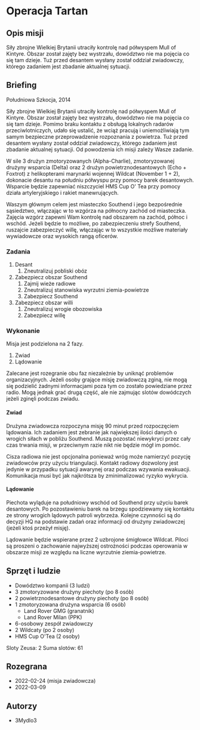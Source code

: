 # Operacja Tartan

## Opis misji

Siły zbrojne Wielkiej Brytanii utraciły kontrolę nad półwyspem Mull of Kintyre. Obszar został zajęty bez wystrzału, dowództwo nie ma pojęcia co się tam dzieje. Tuż przed desantem wysłany został oddział zwiadowczy, którego zadaniem jest zbadanie aktualnej sytuacji.

## Briefing

Południowa Szkocja, 2014

Siły zbrojne Wielkiej Brytanii utraciły kontrolę nad półwyspem Mull of Kintyre. Obszar został zajęty bez wystrzału, dowództwo nie ma pojęcia co się tam dzieje. Pomimo braku kontaktu z obsługą lokalnych radarów przeciwlotniczych, udało się ustalić, że wciąż pracują i uniemożliwiają tym samym bezpieczne przeprowadzenie rozpoznania z powietrza. Tuż przed desantem wysłany został oddział zwiadowczy, którego zadaniem jest zbadanie aktualnej sytuacji. Od powodzenia ich misji zależy Wasze zadanie.

W sile 3 drużyn zmotoryzowanych (Alpha-Charlie), zmotoryzowanej drużyny wsparcia (Delta) oraz 2 drużyn powietrznodesantowych (Echo + Foxtrot) z helikopterami marynarki wojennej Wildcat (November 1 + 2), dokonacie desantu na południu półwyspu przy pomocy barek desantowych. Wsparcie będzie zapewniać niszczyciel HMS Cup O' Tea przy pomocy działa artyleryjskiego i rakiet manewrujących.

Waszym głównym celem jest miasteczko Southend i jego bezpośrednie sąsiedztwo, włączając w to wzgórza na północny zachód od miasteczka. Zajęcia wzgórz zapewni Wam kontrolę nad obszarem na zachód, północ i wschód. Jeżeli będzie to możliwe, po zabezpieczeniu strefy Southend, ruszajcie zabezpieczyć willę, włączając w to wszystkie możliwe materiały wywiadowcze oraz wysokich rangą oficerów.

### Zadania

1. Desant
   1. Zneutralizuj pobliski obóz
2. Zabezpiecz obszar Southend
   1. Zajmij wieże radiowe
   2. Zneutralizuj stanowiska wyrzutni ziemia-powietrze
   3. Zabezpiecz Southend
3. Zabezpiecz obszar willi
   1. Zneutralizuj wrogie obozowiska
   2. Zabezpiecz willę

### Wykonanie

Misja jest podzielona na 2 fazy.

1. Zwiad
2. Lądowanie

Zalecane jest rozegranie obu faz niezależnie by uniknąć problemów organizacyjnych. Jeżeli osoby grające misję zwiadowczą zginą, nie mogą się podzielić żadnymi informacjami poza tym co zostało powiedziane przez radio. Mogą jednak grać drugą część, ale nie zajmując slotów dowódczych jeżeli zginęli podczas zwiadu.

#### Zwiad

Drużyna zwiadowcza rozpoczyna misję 90 minut przed rozpoczęciem lądowania. Ich zadaniem jest zebranie jak największej ilości danych o wrogich siłach w pobliżu Southend. Muszą pozostać niewykryci przez cały czas trwania misji, w przeciwnym razie nikt nie będzie mógł im pomóc.

Cisza radiowa nie jest opcjonalna ponieważ wróg może namierzyć pozycję zwiadowców przy użyciu triangulacji. Kontakt radiowy dozwolony jest jedynie w przypadku sytuacji awarynej oraz podczas wzywania ewakuacji. Komunikacja musi być jak najkrótsza by zminimalizować ryzyko wykrycia.


#### Lądowanie

Piechota wyląduje na południowy wschód od Southend przy użyciu barek desantowych. Po pozostawieniu barek na brzegu spodziewamy się kontaktu ze strony wrogich lądowych patroli wybrzeża. Kolejne czynności są do decyzji HQ na podstawie zadań oraz informacji od drużyny zwiadowczej (jeżeli ktoś przeżył misję).

Lądowanie będzie wspierane przez 2 uzbrojone śmigłowce Wildcat. Piloci są proszeni o zachowanie najwyższej ostrożności podczas operowania w obszarze misji ze względu na liczne wyrzutnie ziemia-powietrze.

## Sprzęt i ludzie

- Dowództwo kompanii (3 ludzi)
- 3 zmotoryzowane drużyny piechoty (po 8 osób)
- 2 powietrznodesantowe drużyny piechoty (po 8 osób)
- 1 zmotoryzowana drużyna wsparcia (6 osób)
  - Land Rover GMG (granatnik)
  - Land Rover Milan (PPK)
- 6-osobowy zespół zwiadowczy
- 2 Wildcaty (po 2 osoby)
- HMS Cup O'Tea (2 osoby)

Sloty Zeusa: 2
Suma slotów: 61

## Rozegrana

- 2022-02-24 (misja zwiadowcza)
- 2022-03-09

## Autorzy

- 3Mydlo3
